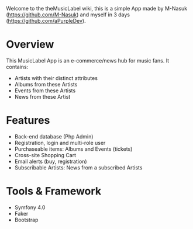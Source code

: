 Welcome to the theMusicLabel wiki, this is a simple App made by M-Nasuk (https://github.com/M-Nasuk) and myself in 3 days (https://github.com/aPurpleDev).

# Overview 

This MusicLabel App is an e-commerce/news hub for music fans. It contains:

- Artists with their distinct attributes
- Albums from these Artists
- Events from these Artists
- News from these Artist 

# Features

- Back-end database (Php Admin)
- Registration, login and multi-role user
- Purchaseable items: Albums and Events (tickets)
- Cross-site Shopping Cart
- Email alerts (buy, registration)
- Subscribable Artists: News from a subscribed Artists

# Tools & Framework

- Symfony 4.0
- Faker
- Bootstrap
